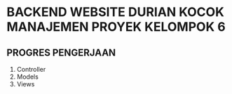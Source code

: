 <h1>BACKEND WEBSITE DURIAN KOCOK MANAJEMEN PROYEK KELOMPOK 6</h1>

<h2>PROGRES PENGERJAAN</h2>
<ol>
	<li>Controller</li>
	<li>Models</li>
	<li>Views</li>
</ol>
